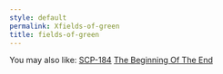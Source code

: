 ```yaml
---
style: default
permalink: Xfields-of-green
title: fields-of-green
---
```

You may also like:
[SCP-184](http://scp-wiki.net/scp-184)
[The Beginning Of The End](http://scp-wiki.net/the-beginning-of-the-end)